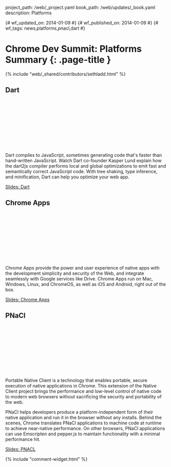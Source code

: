 project_path: /web/_project.yaml
book_path: /web/updates/_book.yaml
description: Platforms

{# wf_updated_on: 2014-01-09 #}
{# wf_published_on: 2014-01-09 #}
{# wf_tags: news,platforms,pnacl,dart #}

# Chrome Dev Summit: Platforms Summary {: .page-title }

{% include "web/_shared/contributors/sethladd.html" %}


## Dart

<div class="video-wrapper">
  <iframe class="devsite-embedded-youtube-video" data-video-id="FqsU3TbUw_s"
          data-autohide="1" data-showinfo="0" frameborder="0" allowfullscreen>
  </iframe>
</div> 

Dart compiles to JavaScript, sometimes generating code that's faster than hand-written JavaScript. Watch Dart co-founder Kasper Lund explain how the dart2js compiler performs local and global optimizations to emit fast and semantically correct JavaScript code. With tree shaking, type inference, and minification, Dart can help you optimize your web app.

[Slides: Dart](https://docs.google.com/presentation/d/1JU1ToBg-K7_vLC5bt2gEcEy3p12mCQG8CGELOP3vWvI/edit?usp=sharing)

<div style="clear:both;"></div>

## Chrome Apps

<div class="video-wrapper">
  <iframe class="devsite-embedded-youtube-video" data-video-id="f3NctLbtsNE"
          data-autohide="1" data-showinfo="0" frameborder="0" allowfullscreen>
  </iframe>
</div> 

Chrome Apps provide the power and user experience of native apps with the development simplicity and security of the Web, and integrate seamlessly with Google services like Drive. Chrome Apps run on Mac, Windows, Linux, and ChromeOS, as well as iOS and Android, right out of the box.

[Slides: Chrome Apps](https://docs.google.com/presentation/d/1XdSq-xRxPHwbzYKSPZknZ4dYh_TW0h6MYr85Eyt-4NQ/edit?usp=sharing)

<div style="clear:both;"></div>

## PNaCl

<div class="video-wrapper">
  <iframe class="devsite-embedded-youtube-video" data-video-id="hfs5p1BKpxQ"
          data-autohide="1" data-showinfo="0" frameborder="0" allowfullscreen>
  </iframe>
</div>

Portable Native Client is a technology that enables portable, secure execution of native applications in Chrome. This extension of the Native Client project brings the performance and low-level control of native code to modern web browsers without sacrificing the security and portability of the web.

PNaCl helps developers produce a platform-independent form of their native application and run it in the browser without any installs. Behind the scenes, Chrome translates PNaCl applications to machine code at runtime to achieve near-native performance. On other browsers, PNaCl applications can use Emscripten and pepper.js to maintain functionality with a minimal performance hit.

[Slides: PNACL](https://docs.google.com/presentation/d/1VAwkh8HoinUHWx49eQLYdqimL4YsCyg-qw6BGe0cj8E/edit#slide=id.p18)
 
<div style="clear:both;"></div>

{% include "comment-widget.html" %}

